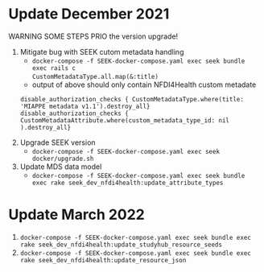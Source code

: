 # Update December 2021
 WARNING SOME STEPS PRIO the version upgrade! 
1. Mitigate bug with SEEK cutom metadata handling
   - `docker-compose -f SEEK-docker-compose.yaml exec seek bundle exec rails c`  
    `CustomMetadataType.all.map(&:title)`
   - output of above should only contain NFDI4Health custom metadate
    ```
    disable_authorization_checks { CustomMetadataType.where(title: 'MIAPPE metadata v1.1').destroy_all}
    disable_authorization_checks { CustomMetadataAttribute.where(custom_metadata_type_id: nil ).destroy_all}
    ```
2. Upgrade SEEK  version
   - `docker-compose -f SEEK-docker-compose.yaml exec seek docker/upgrade.sh` 
3. Update MDS data model 
   - `docker-compose -f SEEK-docker-compose.yaml exec seek bundle exec rake seek_dev_nfdi4health:update_attribute_types`

# Update March 2022
1. `docker-compose -f SEEK-docker-compose.yaml exec seek bundle exec rake seek_dev_nfdi4health:update_studyhub_resource_seeds`
2. `docker-compose -f SEEK-docker-compose.yaml exec seek bundle exec rake seek_dev_nfdi4health:update_resource_json`